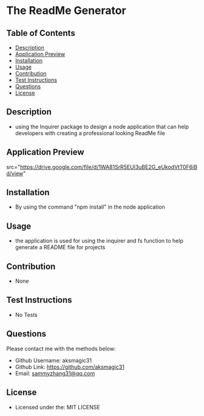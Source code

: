 # The ReadMe Generator

## Table of Contents
- [Description](#description)
- [Application Preview](#application-preview)
- [Installation](#installation)
- [Usage](#usage)
- [Contribution](#contribution)
- [Test Instructions](#test-instructions)
- [Questions](#questions)
- [License](#license)

## Description
- using the Inquirer package to design a node application that can help developers with creating a professional looking ReadMe file

## Application Preview
 src="https://drive.google.com/file/d/1WA81SrR5EUl3uBE2G_eUkodVtT0F6iBd/view"

## Installation
- By using the command "npm install" in the node application

## Usage
- the application is used for using the inquirer and fs function to help generate a README file for projects

## Contribution
- None

## Test Instructions
- No Tests

## Questions
Please contact me with the methods below:
- Github Username: aksmagic31
- Github Link: https://github.com/aksmagic31 
- Email: sammyzhang31@qq.com

## License

- Licensed under the:  MIT LICENSE
